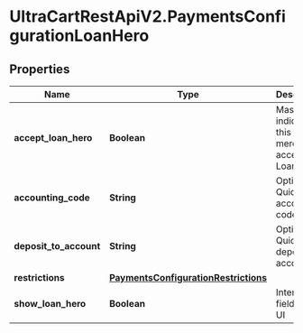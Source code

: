 # UltraCartRestApiV2.PaymentsConfigurationLoanHero

## Properties
Name | Type | Description | Notes
------------ | ------------- | ------------- | -------------
**accept_loan_hero** | **Boolean** | Master flag indicating this merchant accepts Loan Hero | [optional] 
**accounting_code** | **String** | Optional Quickbooks accounting code | [optional] 
**deposit_to_account** | **String** | Optional Quickbooks deposit to account | [optional] 
**restrictions** | [**PaymentsConfigurationRestrictions**](PaymentsConfigurationRestrictions.md) |  | [optional] 
**show_loan_hero** | **Boolean** | Internal field to aid UI | [optional] 


